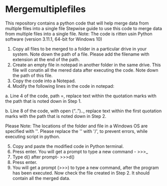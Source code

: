# Mergemultiplefiles
This repository contains a python code that will help merge data from multiple files into a single file
Stepwise guide to use this code to merge data from multiple files into a single file.
Note: The code is ritten usin Python software (version 3.11.1, 64-bit for Windows 10) 
1. Copy all files to be merged to a folder in a particular drive in your system.
Note down the path of a file. Please add the filename with extension at the end of the path.
2. Create an empty file in notepad in another folder in the same drive. This file will conatin all the mered data after executing the code.
Note down the path of this file.
3. Copy the code into a Notepad. 
4. Modify the following lines in the code in notepad:

a. Line 4 of the code, path =, replace text within the quotation marks  with the path that is noted down in Step 1.

b. Line 8 of the code, with open (“..”).., replace text within the first quotation marks with the path that is noted down in Step 2.

Please Note:
The locations of the folder and file in a Windows OS are specified with '\'. Please replace the '\' with '/', to prevent errors, while executing script in python.

5. Copy and paste the modified code in Python terminal.
6. Press enter. You will get a prompt to type a new command - >>>_
7. Type d() after prompt- >>>d()
8. Press enter.
9. You will get a prompt (>>>) to type a new command, after the program has been executed. 
   Now check the file created in Step 2. It should contain all the merged data. 
